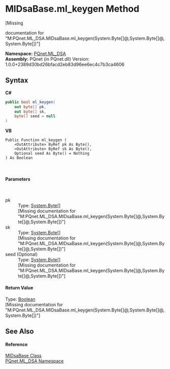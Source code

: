 # MlDsaBase.ml_keygen Method 
 

\[Missing <summary> documentation for "M:PQnet.ML_DSA.MlDsaBase.ml_keygen(System.Byte[]@,System.Byte[]@,System.Byte[])"\]

**Namespace:**&nbsp;<a href="098c2ae7-a283-47c8-9739-d51bf939ff87">PQnet.ML_DSA</a><br />**Assembly:**&nbsp;PQnet (in PQnet.dll) Version: 1.0.0+2389d30bd26bfacd2eb83d96ee6ec4c7b3ca4606

## Syntax

**C#**<br />
``` C#
public bool ml_keygen(
	out byte[] pk,
	out byte[] sk,
	byte[] seed = null
)
```

**VB**<br />
``` VB
Public Function ml_keygen ( 
	<OutAttribute> ByRef pk As Byte(),
	<OutAttribute> ByRef sk As Byte(),
	Optional seed As Byte() = Nothing
) As Boolean
```

<br />

#### Parameters
&nbsp;<dl><dt>pk</dt><dd>Type: <a href="https://docs.microsoft.com/dotnet/api/system.byte" target="_blank" rel="noopener noreferrer">System.Byte</a>[]<br />\[Missing <param name="pk"/> documentation for "M:PQnet.ML_DSA.MlDsaBase.ml_keygen(System.Byte[]@,System.Byte[]@,System.Byte[])"\]</dd><dt>sk</dt><dd>Type: <a href="https://docs.microsoft.com/dotnet/api/system.byte" target="_blank" rel="noopener noreferrer">System.Byte</a>[]<br />\[Missing <param name="sk"/> documentation for "M:PQnet.ML_DSA.MlDsaBase.ml_keygen(System.Byte[]@,System.Byte[]@,System.Byte[])"\]</dd><dt>seed (Optional)</dt><dd>Type: <a href="https://docs.microsoft.com/dotnet/api/system.byte" target="_blank" rel="noopener noreferrer">System.Byte</a>[]<br />\[Missing <param name="seed"/> documentation for "M:PQnet.ML_DSA.MlDsaBase.ml_keygen(System.Byte[]@,System.Byte[]@,System.Byte[])"\]</dd></dl>

#### Return Value
Type: <a href="https://docs.microsoft.com/dotnet/api/system.boolean" target="_blank" rel="noopener noreferrer">Boolean</a><br />\[Missing <returns> documentation for "M:PQnet.ML_DSA.MlDsaBase.ml_keygen(System.Byte[]@,System.Byte[]@,System.Byte[])"\]

## See Also


#### Reference
<a href="b2a29346-3a61-825e-11a9-d60bef35c1fb">MlDsaBase Class</a><br /><a href="098c2ae7-a283-47c8-9739-d51bf939ff87">PQnet.ML_DSA Namespace</a><br />